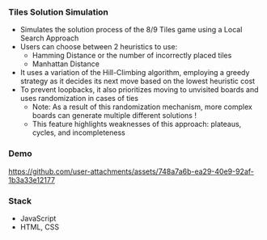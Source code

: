 ### Tiles Solution Simulation 

- Simulates the solution process of the 8/9 Tiles game using a Local Search Approach
- Users can choose between 2 heuristics to use:
   - Hamming Distance or the number of incorrectly placed tiles
   - Manhattan Distance 
- It uses a variation of the Hill-Climbing algorithm, employing a greedy strategy as it decides its next move based on the lowest heuristic cost
- To prevent loopbacks, it also prioritizes moving to unvisited boards and uses randomization in cases of ties
  - Note: As a result of this randomization mechanism, more complex boards can generate multiple different solutions !
  - This feature highlights weaknesses of this approach: plateaus, cycles, and incompleteness

### Demo

https://github.com/user-attachments/assets/748a7a6b-ea29-40e9-92af-1b3a33e12177


### Stack 
- JavaScript
- HTML, CSS
